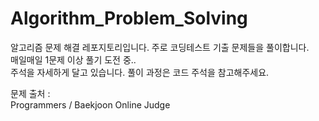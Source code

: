 # Algorithm_Problem_Solving

알고리즘 문제 해결 레포지토리입니다. 주로 코딩테스트 기출 문제들을 풀이합니다.  
매일매일 1문제 이상 풀기 도전 중..  
주석을 자세하게 달고 있습니다. 풀이 과정은 코드 주석을 참고해주세요.  


문제 출처 :  
Programmers / Baekjoon Online Judge  

